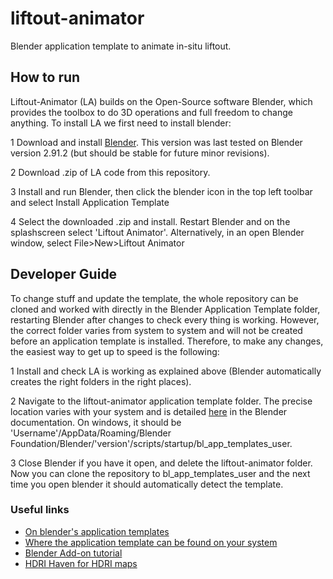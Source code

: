 # liftout-animator
Blender application template to animate in-situ liftout.

## How to run

Liftout-Animator (LA) builds on the Open-Source software Blender, which provides the toolbox to do 3D operations and full freedom to change anything. To install LA we first need to install blender:

1 Download and install [Blender](https://www.blender.org/download/). This version was last tested on Blender version 2.91.2 (but should be stable for future minor revisions).

2 Download .zip of LA code from this repository.

3 Install and run Blender, then click the blender icon in the top left toolbar and select Install Application Template

4 Select the downloaded .zip and install. Restart Blender and on the splashscreen select 'Liftout Animator'. Alternatively, in an open Blender window, select File>New>Liftout Animator

## Developer Guide

To change stuff and update the template, the whole repository can be cloned and worked with directly in the Blender Application Template folder, restarting Blender after changes to check every thing is working. However, the correct folder varies from system to system and will not be created before an application template is installed. Therefore, to make any changes, the easiest way to get up to speed is the following:

1 Install and check LA is working as explained above (Blender automatically creates the right folders in the right places).

2 Navigate to the liftout-animator application template folder. The precise location varies with your system and is detailed [here](https://docs.blender.org/manual/en/latest/advanced/) in the Blender documentation. On windows, it should be 'Username'/AppData/Roaming/Blender Foundation/Blender/'version'/scripts/startup/bl_app_templates_user.

3 Close Blender if you have it open, and delete the liftout-animator folder. Now you can clone the repository to bl_app_templates_user and the next time you open blender it should automatically detect the template.

### Useful links

 - [On blender's application templates](https://docs.blender.org/manual/en/latest/advanced/app_templates.html)
 - [Where the application template can be found on your system](https://docs.blender.org/manual/en/latest/advanced/blender_directory_layout.html#blender-directory-layout)
 - [Blender Add-on tutorial](https://docs.blender.org/manual/en/latest/advanced/app_templates.html)
 - [HDRI Haven for HDRI maps](https://hdrihaven.com/)


